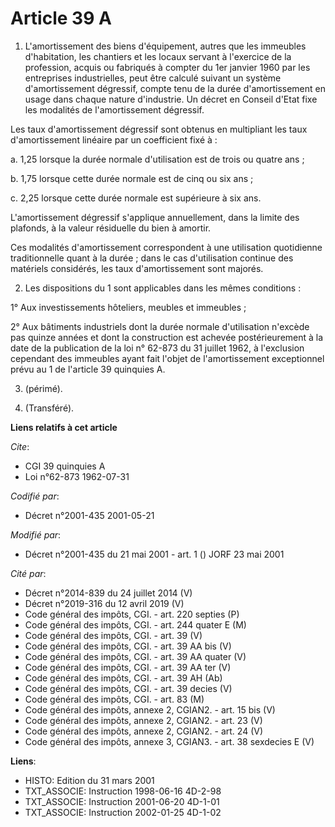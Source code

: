 # Article 39 A

1. L'amortissement des biens d'équipement, autres que les immeubles d'habitation, les chantiers et les locaux servant à
l'exercice de la profession, acquis ou fabriqués à compter du 1er janvier 1960 par les entreprises industrielles, peut être
calculé suivant un système d'amortissement dégressif, compte tenu de la durée d'amortissement en usage dans chaque nature
d'industrie. Un décret en Conseil d'Etat fixe les modalités de l'amortissement dégressif.

Les taux d'amortissement dégressif sont obtenus en multipliant les taux d'amortissement linéaire par un coefficient fixé à :

a. 1,25 lorsque la durée normale d'utilisation est de trois ou quatre ans ;

b. 1,75 lorsque cette durée normale est de cinq ou six ans ;

c. 2,25 lorsque cette durée normale est supérieure à six ans.

L'amortissement dégressif s'applique annuellement, dans la limite des plafonds, à la valeur résiduelle du bien à amortir.

Ces modalités d'amortissement correspondent à une utilisation quotidienne traditionnelle quant à la durée ; dans le cas
d'utilisation continue des matériels considérés, les taux d'amortissement sont majorés.

2. Les dispositions du 1 sont applicables dans les mêmes conditions :

1° Aux investissements hôteliers, meubles et immeubles ;

2° Aux bâtiments industriels dont la durée normale d'utilisation n'excède pas quinze années et dont la construction est
achevée postérieurement à la date de la publication de la loi n° 62-873 du 31 juillet 1962, à l'exclusion cependant des
immeubles ayant fait l'objet de l'amortissement exceptionnel prévu au 1 de l'article 39 quinquies A.

3. (périmé).

4. (Transféré).

**Liens relatifs à cet article**

_Cite_:

  - CGI 39 quinquies A
  - Loi n°62-873 1962-07-31

_Codifié par_:

  - Décret n°2001-435 2001-05-21

_Modifié par_:

  - Décret n°2001-435 du 21 mai 2001 - art. 1 () JORF 23 mai 2001

_Cité par_:

  - Décret n°2014-839 du 24 juillet 2014 (V)
  - Décret n°2019-316 du 12 avril 2019 (V)
  - Code général des impôts, CGI. - art. 220 septies (P)
  - Code général des impôts, CGI. - art. 244 quater E (M)
  - Code général des impôts, CGI. - art. 39 (V)
  - Code général des impôts, CGI. - art. 39 AA bis (V)
  - Code général des impôts, CGI. - art. 39 AA quater (V)
  - Code général des impôts, CGI. - art. 39 AA ter (V)
  - Code général des impôts, CGI. - art. 39 AH (Ab)
  - Code général des impôts, CGI. - art. 39 decies (V)
  - Code général des impôts, CGI. - art. 83 (M)
  - Code général des impôts, annexe 2, CGIAN2. - art. 15 bis (V)
  - Code général des impôts, annexe 2, CGIAN2. - art. 23 (V)
  - Code général des impôts, annexe 2, CGIAN2. - art. 24 (V)
  - Code général des impôts, annexe 3, CGIAN3. - art. 38 sexdecies E (V)

**Liens**:

  - HISTO: Edition du 31 mars 2001
  - TXT_ASSOCIE: Instruction 1998-06-16 4D-2-98
  - TXT_ASSOCIE: Instruction 2001-06-20 4D-1-01
  - TXT_ASSOCIE: Instruction 2002-01-25 4D-1-02
